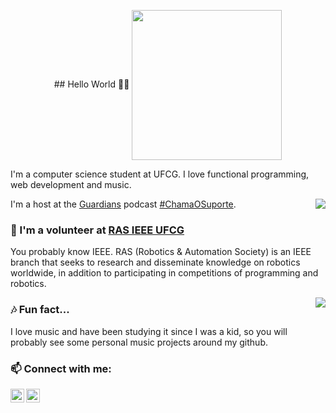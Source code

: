 <p align="center">
  ## Hello World 👋🏼

  <img width= "240" align= "center" border-radius= "50%" src= "https://avatars1.githubusercontent.com/u/20728102?s=460&u=ecb86784b227e6b253ec493f794a12a87943f99f&v=4"/>

  I'm a computer science student at UFCG. I love functional programming, web development and music.

 <a><img align="right" src="https://github-readme-stats.vercel.app/api/top-langs/?username=giovanabritooliveira&show_icons=true&layout=compact" /></a>

  I'm a host at the [Guardians](https://github.com/Guardians-DSC) podcast [#ChamaOSuporte](https://anchor.fm/chamaosuporte).
</p>
 
### 🦾 I'm a volunteer at [RAS IEEE UFCG](https://github.com/ras-ufcg)
You probably know IEEE. RAS (Robotics & Automation Society) is an IEEE branch that seeks to research and disseminate knowledge on robotics worldwide, in addition to participating in competitions of programming and robotics.

<p align="center"> 
 <a><img align="right" src="https://github-readme-stats.vercel.app/api?username=giovanabritooliveira&show_icons=true&" /></a>
</p> 

### 🎶 Fun fact...
I love music and have been studying it since I was a kid, so you will probably see some personal music projects around my github.

### 📫 Connect with me:

[<img align="left" alt="codeSTACKr | LinkedIn" width="22px" src="https://cdn.jsdelivr.net/npm/simple-icons@v3/icons/linkedin.svg" />][linkedin]
[<img align="left" alt="codeSTACKr | Twitter" width="22px" src="https://cdn.jsdelivr.net/npm/simple-icons@3.11.0/icons/twitter.svg" />][Twitter]

[linkedin]: https://www.linkedin.com/in/giovana-oliveira-9a5b08116/
[twitter]: https://twitter.com/giovana_bo
